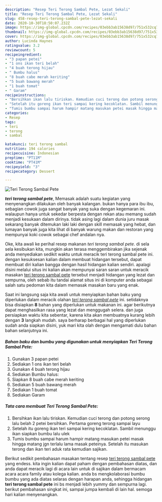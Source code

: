 ```yaml
---
description: "Resep Teri Terong Sambal Pete, Lezat Sekali"
title: "Resep Teri Terong Sambal Pete, Lezat Sekali"
slug: 458-resep-teri-terong-sambal-pete-lezat-sekali
date: 2020-10-30T18:50:07.232Z
image: https://img-global.cpcdn.com/recipes/03ebb3ab15638d97/751x532cq70/teri-terong-sambal-pete-foto-resep-utama.jpg
thumbnail: https://img-global.cpcdn.com/recipes/03ebb3ab15638d97/751x532cq70/teri-terong-sambal-pete-foto-resep-utama.jpg
cover: https://img-global.cpcdn.com/recipes/03ebb3ab15638d97/751x532cq70/teri-terong-sambal-pete-foto-resep-utama.jpg
author: Lucinda Haynes
ratingvalue: 3.2
reviewcount: 5
recipeingredient:
- "3 papan petei"
- "1 ons ikan teri belah"
- "4 buah terong hijau"
- " Bumbu halus"
- "8 buah cabe merah keriting"
- "5 buah bawang merah"
- "1 buah tomat"
- " Garam"
recipeinstructions:
- "Bersihkan ikan lalu tiriskan. Kemudian cuci terong dan potong serong lalu belah 2 petei bersihkan. Pertama goreng terong sampai layu"
- "Setelah itu goreng ikan teri sampai kering kecoklatan. Sambil menunggu ikan siapkan bumbu lalu ulek"
- "Tumis bumbu sampai harum hampir matang masukan petei masak hingga matang jgn terlalu lama masak peteinya. Setelah itu masukan terong dan ikan teri aduk rata kemudian sajikan."
categories:
- Resep
tags:
- teri
- terong
- sambal

katakunci: teri terong sambal 
nutrition: 194 calories
recipecuisine: Indonesian
preptime: "PT11M"
cooktime: "PT41M"
recipeyield: "3"
recipecategory: Dessert

---
```



![Teri Terong Sambal Pete](https://img-global.cpcdn.com/recipes/03ebb3ab15638d97/751x532cq70/teri-terong-sambal-pete-foto-resep-utama.jpg)

<b><i>teri terong sambal pete</i></b>, Memasak adalah suatu kegiatan yang menyenangkan dilakukan oleh banyak kalangan. bukan hanya para ibu ibu, sebagian cowok juga sangat banyak yang suka dengan kegemaran ini. walaupun hanya untuk sekedar berpesta dengan rekan atau memang sudah menjadi kesukaan dalam dirinya. tidak asing lagi dalam dunia juru masak sekarang banyak ditemukan laki laki dengan skill memasak yang hebat, dan lumayan banyak juga kita lihat di banyak warung makan dan restoran yang mempunyai koki cowok sebagai chef andalan nya.

Oke, kita awali ke perihal resep makanan <i>teri terong sambal pete</i>. di sela sela kesibukan kita, mungkin akan terasa menggembirakan jika sejenak anda menyediakan sedikit waktu untuk meracik teri terong sambal pete ini. dengan kesuksesan kalian dalam membuat hidangan tersebut, dapat membuat diri kalian bangga dengan hasil hidangan kalian sendiri. apalagi disini melalui situs ini kalian akan mempunyai saran saran untuk meracik masakan <u>teri terong sambal pete</u> tersebut menjadi hidangan yang lezat dan sempurna, oleh sebab itu tandai alamat situs ini di komputer anda sebagai salah satu pedoman kita dalam memasak masakan baru yang enak.




Saat ini langsung saja kita awali untuk menyiapkan bahan baku yang diperlukan dalam meracik olahan <u><i>teri terong sambal pete</i></u> ini. setidaknya bisa disiapkan <b>8</b> bahan yang diperlukan untuk makanan ini. agar berikutnya dapat menghasilkan rasa yang lezat dan menggugah selera. dan juga persiapkan waktu kita sebentar, karena kita akan membuatnya kurang lebih dengan <b>3</b> langkah mudah. saya berharap berbagai hal yang diperlukan sudah anda siapkan disini, yuk mari kita olah dengan mengamati dulu bahan bahan selanjutnya ini.

<!--inarticleads1-->

##### Bahan baku dan bumbu yang digunakan untuk menyiapkan Teri Terong Sambal Pete:

1. Gunakan 3 papan petei
1. Sediakan 1 ons ikan teri belah
1. Gunakan 4 buah terong hijau
1. Sediakan  Bumbu halus:
1. Siapkan 8 buah cabe merah keriting
1. Sediakan 5 buah bawang merah
1. Sediakan 1 buah tomat
1. Sediakan  Garam




<!--inarticleads2-->

##### Tata cara membuat Teri Terong Sambal Pete:

1. Bersihkan ikan lalu tiriskan. Kemudian cuci terong dan potong serong lalu belah 2 petei bersihkan. Pertama goreng terong sampai layu
1. Setelah itu goreng ikan teri sampai kering kecoklatan. Sambil menunggu ikan siapkan bumbu lalu ulek
1. Tumis bumbu sampai harum hampir matang masukan petei masak hingga matang jgn terlalu lama masak peteinya. Setelah itu masukan terong dan ikan teri aduk rata kemudian sajikan.




Berikut sedikit pembahasan masakan tentang resep <u>teri terong sambal pete</u> yang endess. kita ingin kalian dapat paham dengan pembahasan diatas, dan anda dapat meracik lagi di acara lain untuk di sajikan dalam bermacam acara acara family atau kolega kalian. anda bs mengkolaborasi bumbu bumbu yang ada diatas selaras dengan harapan anda, sehingga hidangan <b>teri terong sambal pete</b> ini bs menjadi lebih yummy dan sempurna lagi. berikut pembahasan singkat ini, sampai jumpa kembali di lain hal. semoga hari kalian menyenangkan.
